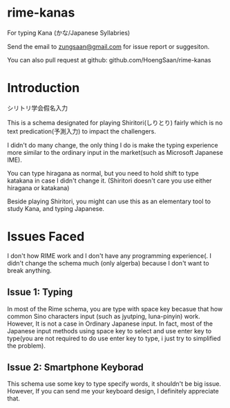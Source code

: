 # rime-kanas

For typing Kana (かな/Japanese Syllabries)

Send the email to <zungsaan@gmail.com> for issue report or suggesiton.

You can also pull request at github: github.com/HoengSaan/rime-kanas

# Introduction

シリトリ学会假名入力

This is a schema designated for playing Shiritori(しりとり) fairly which is no text predication(予測入力) to impact the challengers.

I didn't do many change, the only thing I do is make the typing experience more similar to the ordinary input in the market(such as Microsoft Japanese IME).

You can type hiragana as normal, but you need to hold shift to type katakana in case I didn't change it. (Shiritori doesn't care you use either hiragana or katakana)

Beside playing Shiritori, you might can use this as an elementary tool to study Kana, and typing Japanese.

# Issues Faced

I don't how RIME work and I don't have any programming experience(. I didn't change the schema much (only algerba) because I don't want to break anything.

## Issue 1: Typing

In most of the Rime schema, you are type with space key becasue that how common Sino characters input (such as jyutping, luna-pinyin) work. However, It is not a case in Ordinary Japanese input. In fact, most of the Japanese input methods using space key to select and use enter key to type(you are not required to do use enter key to type, i just try to simplified the problem). 

## Issue 2: Smartphone Keyborad

This schema use some key to type specify words, it shouldn't be big issue.
However, If you can send me your keyboard design, I definitely appreciate that.
